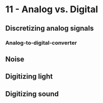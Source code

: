 # 11 - Analog vs. Digital

## Discretizing analog signals

### Analog-to-digital-converter

## Noise

## Digitizing light

## Digitizing sound
